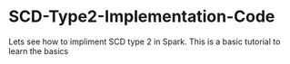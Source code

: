# SCD-Type2-Implementation-Code
Lets see how to impliment SCD type 2 in Spark. This is a basic tutorial to learn the basics
